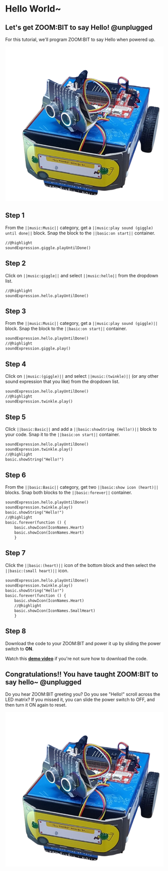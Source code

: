 # Hello World~

## Let's get ZOOM:BIT to say Hello! @unplugged

For this tutorial, we'll program ZOOM:BIT to say Hello when powered up.

![ZOOM:BIT](https://raw.githubusercontent.com/CherylNg/test_tutorial/master/docs/static/ZipZipZoom.png)


## Step 1
From the ``||music:Music||`` category, get a ``||music:play sound (giggle) until done||`` block. 
Snap the block to the ``||basic:on start||`` container. 

```blocks 
//@highlight
soundExpression.giggle.playUntilDone()
```
## Step 2
Click on ``||music:giggle||`` and select ``||music:hello||`` from the dropdown list.

```blocks 
//@highlight
soundExpression.hello.playUntilDone()
```

## Step 3
From the ``||music:Music||`` category, get a ``||music:play sound (giggle)||`` block. 
Snap the block to the ``||basic:on start||`` container. 

```blocks 
soundExpression.hello.playUntilDone()
//@highlight
soundExpression.giggle.play()
```

## Step 4

Click on ``||music:(giggle)||`` and select ``||music:(twinkle)||`` (or any other sound expression that you like) from the dropdown list.

```blocks 
soundExpression.hello.playUntilDone()
//@highlight
soundExpression.twinkle.play()
```

## Step 5

Click ``||basic:Basic||`` and add a ``||basic:showString (Hello!)||`` block to your code. Snap it to the ``||basic:on start||`` container.

```blocks 
soundExpression.hello.playUntilDone()
soundExpression.twinkle.play()
//@highlight
basic.showString("Hello!")
```

## Step 6

From the ``||basic:Basic||`` category, get two ``||basic:show icon (heart)||`` blocks. 
Snap both blocks to the ``||basic:forever||`` container. 

```blocks 
soundExpression.hello.playUntilDone()
soundExpression.twinkle.play()
basic.showString("Hello!")
//@highlight
basic.forever(function () {
    basic.showIcon(IconNames.Heart)
    basic.showIcon(IconNames.Heart)
    }
```

## Step 7

Click the ``||basic:(heart)||`` icon of the bottom block and then select the ``||basic:(small heart)||`` icon.

```blocks 
soundExpression.hello.playUntilDone()
soundExpression.twinkle.play()
basic.showString("Hello!")
basic.forever(function () {
    basic.showIcon(IconNames.Heart)
    //@highlight
    basic.showIcon(IconNames.SmallHeart)
    }
```

## Step 8

Download the code to your ZOOM:BIT and power it up by sliding the power switch to **ON**.

Watch this **[demo video](https://youtu.be/-FZ8yTnoozY)** if you're not sure how to download the code. 


## Congratulations!! You have taught ZOOM:BIT to say hello~ @unplugged

Do you hear ZOOM:BIT greeting you? Do you see "Hello!" scroll across the LED matrix? 
If you missed it, you can slide the power switch to OFF, and then turn it ON again to reset.


![ZOOM:BIT](https://raw.githubusercontent.com/CherylNg/test_tutorial/master/docs/static/ZipZipZoom.png)
